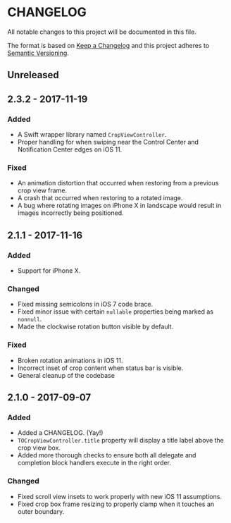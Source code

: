 # CHANGELOG
All notable changes to this project will be documented in this file.

The format is based on [Keep a Changelog](http://keepachangelog.com/en/1.0.0/)
and this project adheres to [Semantic Versioning](http://semver.org/spec/v2.0.0.html).

## Unreleased

## 2.3.2 - 2017-11-19

### Added
- A Swift wrapper library named `CropViewController`.
- Proper handling for when swiping near the Control Center and Notification Center edges on iOS 11.

### Fixed
- An animation distortion that occurred when restoring from a previous crop view frame.
- A crash that occurred when restoring to a rotated image.
- A bug where rotating images on iPhone X in landscape would result in images incorrectly being positioned.

## 2.1.1 - 2017-11-16

### Added
- Support for iPhone X.

### Changed
- Fixed missing semicolons in iOS 7 code brace.
- Fixed minor issue with certain `nullable` properties being marked as `nonnull`.
- Made the clockwise rotation button visible by default.

### Fixed
- Broken rotation animations in iOS 11.
- Incorrect inset of crop content when status bar is visible.
- General cleanup of the codebase

## 2.1.0 - 2017-09-07
### Added
- Added a CHANGELOG. (Yay!)
- `TOCropViewController.title` property will display a title label above the crop view box.
- Added more thorough checks to ensure both all delegate and completion block handlers execute in the right order.


### Changed
- Fixed scroll view insets to work properly with new iOS 11 assumptions.
- Fixed crop box frame resizing to properly clamp when it touches an outer boundary.
